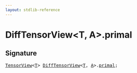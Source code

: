 ```yaml
---
layout: stdlib-reference
---
```


# DiffTensorView<T, A>.primal

## Signature
<pre>
<a href="../tensorview-06/index.html" class="code_type">TensorView</a>&lt;<a href="index.html#typeparam-T" class="code_type">T</a>&gt; <a href="index.html" class="code_type">DiffTensorView</a>&lt;<a href="index.html#typeparam-T" class="code_type">T</a>, <a href="index.html#typeparam-A" class="code_type">A</a>&gt;.<a href="primal.html" class="code_var">primal</a>;
</pre>

